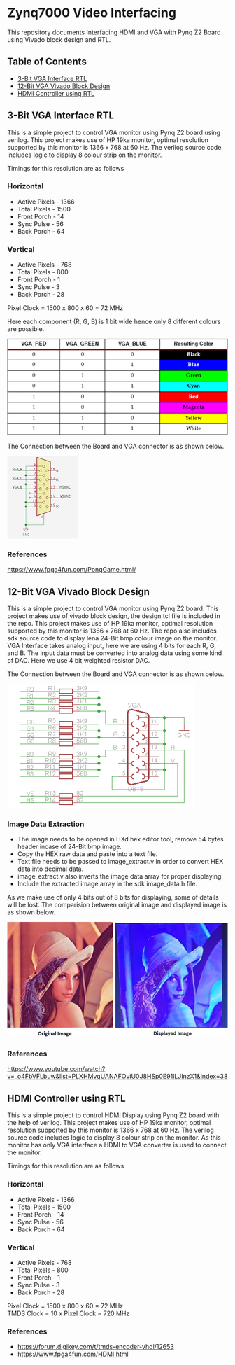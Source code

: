 # Zynq7000 Video Interfacing

This repository documents Interfacing HDMI and VGA with Pynq Z2 Board using Vivado block design and RTL.

## Table of Contents

- [3-Bit VGA Interface RTL](#3-Bit-VGA-Interface-RTL)
- [12-Bit VGA Vivado Block Design](#12-Bit-VGA-Vivado-Block-Design)
- [HDMI Controller using RTL](HDMI-Controller-using-RTL)

## 3-Bit VGA Interface RTL

This is a simple project to control VGA monitor using Pynq Z2 board using verilog. This project makes use of HP 19ka monitor, optimal resolution supported by this monitor is 1366 x 768 at 60 Hz. The verilog source code includes logic to display 8 colour strip on the monitor.

Timings for this resolution are as follows

### Horizontal

* Active Pixels - 1366
* Total Pixels  - 1500
* Front Porch   - 14
* Sync Pulse    - 56
* Back Porch    - 64

### Vertical

* Active Pixels - 768
* Total Pixels  - 800
* Front Porch   - 1
* Sync Pulse    - 3
* Back Porch    - 28

Pixel Clock = 1500 x 800 x 60 = 72 MHz

Here each component (R, G, B) is 1 bit wide hence only 8 different colours are possible.

![3-Bit Colour Code](Images/cc.png)

The Connection between the Board and VGA connector is as shown below.

![Schematic](Images/schematic.png)

### References

https://www.fpga4fun.com/PongGame.html/

## 12-Bit VGA Vivado Block Design

This is a simple project to control VGA monitor using Pynq Z2 board. This project makes use of vivado block design, the design tcl file is included in the repo. This project makes use of HP 19ka monitor, optimal resolution supported by this monitor is 1366 x 768 at 60 Hz. The repo also includes sdk source code to display lena 24-Bit bmp colour image on the monitor. VGA Interface takes analog input, here we are using 4 bits for each R, G, and B. The input data must be converted into analog data using some kind of DAC. Here we use 4 bit weighted resistor DAC.

The Connection between the Board and VGA connector is as shown below.

![Schematic](Images/schematic_8bit.png)

### Image Data Extraction

* The image needs to be opened in HXd hex editor tool, remove 54 bytes header incase of 24-Bit bmp image.
* Copy the HEX raw data and paste into a text file.
* Text file needs to be passed to image_extract.v in order to convert HEX data into decimal data.
* image_extract.v also inverts the image data array for proper displaying.
* Include the extracted image array in the sdk image_data.h file.

As we make use of only 4 bits out of 8 bits for displaying, some of details will be lost. The comparision between original image and displayed image is as shown below.

![Output Image](Images/lena_color.bmp)

### References

https://www.youtube.com/watch?v=_o4FbVFLbuw&list=PLXHMvqUANAFOviU0J8HSp0E91lLJInzX1&index=38

## HDMI Controller using RTL

This is a simple project to control HDMI Display using Pynq Z2 board with the help of verilog. This project makes use of HP 19ka monitor, optimal resolution supported by this monitor is 1366 x 768 at 60 Hz. The verilog source code includes logic to display 8 colour strip on the monitor. As this monitor has only VGA interface a HDMI to VGA converter is used to connect the monitor.

Timings for this resolution are as follows

### Horizontal

* Active Pixels - 1366
* Total Pixels  - 1500
* Front Porch   - 14
* Sync Pulse    - 56
* Back Porch    - 64

### Vertical

* Active Pixels - 768
* Total Pixels  - 800
* Front Porch   - 1
* Sync Pulse    - 3
* Back Porch    - 28

Pixel Clock = 1500 x 800 x 60 = 72 MHz</br>
TMDS Clock = 10 x Pixel Clock = 720 MHz

### References

* https://forum.digikey.com/t/tmds-encoder-vhdl/12653
* https://www.fpga4fun.com/HDMI.html
